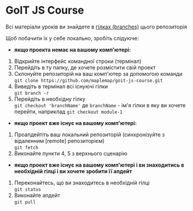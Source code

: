 # GoIT JS Course

Всі матеріали уроків ви знайдете в [гілках (branches)](https://github.com/maplemap/goit-js-course/branches) цього репозиторія

Щоб побачити їх у себе локально, зробіть слідуюче:

- **якщо проекта немає на вашому комп'ютері:**

1. Відкрийте інтерфейс командної строки (термінал)
2. Перейдіть в ту папку, де хочете розмістити свій проект
3. Склонуйте репозиторій на ваш комп'ютер за допомогою команди<br/>
   `git clone https://github.com/maplemap/goit-js-course.git`
4. Виведіть в термінал всі існуючі гілки</br>
   `git branch -r`
5. Перейдіть в необхідну гілку<br/>
   `git checkout 'branchName'` де `branchName` - ім'я гілки
   в яку ви хочете перейти, наприклад `git checkout module-1`

- **якщо проект вже існує на вашому комп'ютері:**

1. Проапдейтіть ваш локальний репозиторій (синхронізуйте з відаленним [remote] репозиторієм)<br/>
   `git fetch`
2. Виконайте пункти 4, 5 з верхнього сценарію

- **якщо проект вже існує на вашому комп'ютері і ви знаходитись в необхідній гілці і ви хочете зробити її апдейт**

1. Переконайтесь, що ви знаходитесь в необхідній гілці<br/>
   `git status`
2. Виконайте апдейт<br/>
   `git pull`
